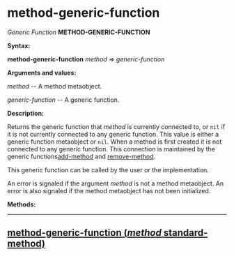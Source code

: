 method-generic-function
=======================

*Generic Function* **METHOD-GENERIC-FUNCTION**

**Syntax:**

**method-generic-function** *method* => *generic-function*

**Arguments and values:**

*method* -- A method metaobject.

*generic-function* -- A generic function.

**Description:**

Returns the generic function that *method* is currently connected to, or `nil` if it is not currently connected to any generic function. This value is either a generic function metaobject or `nil`. When a method is first created it is not connected to any generic function. This connection is maintained by the generic functions[add-method](add-method.md) and [remove-method](remove-method.md).

This generic function can be called by the user or the implementation.

An error is signaled if the argument *method* is not a method metaobject. An error is also signaled if the method metaobject has not been initialized.

**Methods:**

  ------------------------------------------------------------------------------------------------------
  [**method-generic-function** (*method* standard-method)](method-generic-function-standard-method.md)
  ------------------------------------------------------------------------------------------------------


